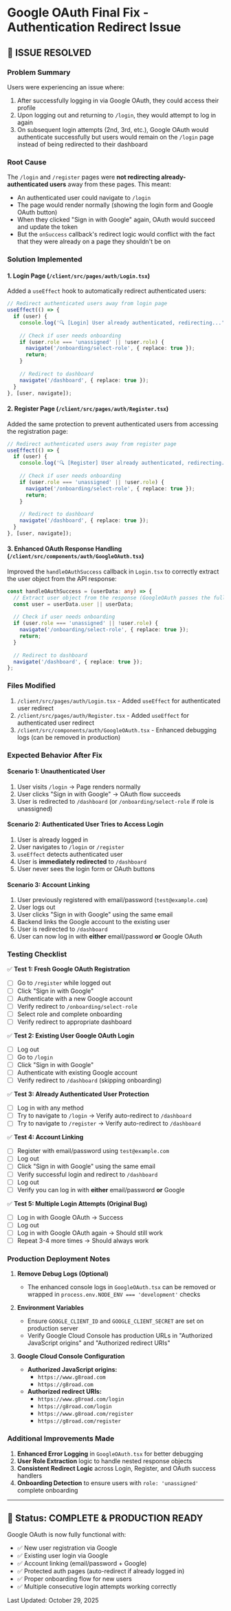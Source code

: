 # Google OAuth Final Fix - Authentication Redirect Issue

## 🎉 **ISSUE RESOLVED**

### Problem Summary
Users were experiencing an issue where:
1. After successfully logging in via Google OAuth, they could access their profile
2. Upon logging out and returning to `/login`, they would attempt to log in again
3. On subsequent login attempts (2nd, 3rd, etc.), Google OAuth would authenticate successfully but users would remain on the `/login` page instead of being redirected to their dashboard

### Root Cause
The `/login` and `/register` pages were **not redirecting already-authenticated users** away from these pages. This meant:
- An authenticated user could navigate to `/login` 
- The page would render normally (showing the login form and Google OAuth button)
- When they clicked "Sign in with Google" again, OAuth would succeed and update the token
- But the `onSuccess` callback's redirect logic would conflict with the fact that they were already on a page they shouldn't be on

### Solution Implemented

#### 1. **Login Page (`/client/src/pages/auth/Login.tsx`)**
Added a `useEffect` hook to automatically redirect authenticated users:

```typescript
// Redirect authenticated users away from login page
useEffect(() => {
  if (user) {
    console.log('🔍 [Login] User already authenticated, redirecting...');
    
    // Check if user needs onboarding
    if (user.role === 'unassigned' || !user.role) {
      navigate('/onboarding/select-role', { replace: true });
      return;
    }
    
    // Redirect to dashboard
    navigate('/dashboard', { replace: true });
  }
}, [user, navigate]);
```

#### 2. **Register Page (`/client/src/pages/auth/Register.tsx`)**
Added the same protection to prevent authenticated users from accessing the registration page:

```typescript
// Redirect authenticated users away from register page
useEffect(() => {
  if (user) {
    console.log('🔍 [Register] User already authenticated, redirecting...');
    
    // Check if user needs onboarding
    if (user.role === 'unassigned' || !user.role) {
      navigate('/onboarding/select-role', { replace: true });
      return;
    }
    
    // Redirect to dashboard
    navigate('/dashboard', { replace: true });
  }
}, [user, navigate]);
```

#### 3. **Enhanced OAuth Response Handling (`/client/src/components/auth/GoogleOAuth.tsx`)**
Improved the `handleOAuthSuccess` callback in `Login.tsx` to correctly extract the user object from the API response:

```typescript
const handleOAuthSuccess = (userData: any) => {
  // Extract user object from the response (GoogleOAuth passes the full API response)
  const user = userData.user || userData;
  
  // Check if user needs onboarding
  if (user.role === 'unassigned' || !user.role) {
    navigate('/onboarding/select-role', { replace: true });
    return;
  }
  
  // Redirect to dashboard
  navigate('/dashboard', { replace: true });
};
```

### Files Modified
1. `/client/src/pages/auth/Login.tsx` - Added `useEffect` for authenticated user redirect
2. `/client/src/pages/auth/Register.tsx` - Added `useEffect` for authenticated user redirect
3. `/client/src/components/auth/GoogleOAuth.tsx` - Enhanced debugging logs (can be removed in production)

### Expected Behavior After Fix

#### **Scenario 1: Unauthenticated User**
1. User visits `/login` → Page renders normally
2. User clicks "Sign in with Google" → OAuth flow succeeds
3. User is redirected to `/dashboard` (or `/onboarding/select-role` if role is unassigned)

#### **Scenario 2: Authenticated User Tries to Access Login**
1. User is already logged in
2. User navigates to `/login` or `/register`
3. `useEffect` detects authenticated user
4. User is **immediately redirected** to `/dashboard`
5. User never sees the login form or OAuth buttons

#### **Scenario 3: Account Linking**
1. User previously registered with email/password (`test@example.com`)
2. User logs out
3. User clicks "Sign in with Google" using the same email
4. Backend links the Google account to the existing user
5. User is redirected to `/dashboard`
6. User can now log in with **either** email/password **or** Google OAuth

### Testing Checklist

✅ **Test 1: Fresh Google OAuth Registration**
- [ ] Go to `/register` while logged out
- [ ] Click "Sign in with Google"
- [ ] Authenticate with a new Google account
- [ ] Verify redirect to `/onboarding/select-role`
- [ ] Select role and complete onboarding
- [ ] Verify redirect to appropriate dashboard

✅ **Test 2: Existing User Google OAuth Login**
- [ ] Log out
- [ ] Go to `/login`
- [ ] Click "Sign in with Google"
- [ ] Authenticate with existing Google account
- [ ] Verify redirect to `/dashboard` (skipping onboarding)

✅ **Test 3: Already Authenticated User Protection**
- [ ] Log in with any method
- [ ] Try to navigate to `/login` → Verify auto-redirect to `/dashboard`
- [ ] Try to navigate to `/register` → Verify auto-redirect to `/dashboard`

✅ **Test 4: Account Linking**
- [ ] Register with email/password using `test@example.com`
- [ ] Log out
- [ ] Click "Sign in with Google" using the same email
- [ ] Verify successful login and redirect to `/dashboard`
- [ ] Log out
- [ ] Verify you can log in with **either** email/password **or** Google

✅ **Test 5: Multiple Login Attempts (Original Bug)**
- [ ] Log in with Google OAuth → Success
- [ ] Log out
- [ ] Log in with Google OAuth again → Should still work
- [ ] Repeat 3-4 more times → Should always work

### Production Deployment Notes

1. **Remove Debug Logs (Optional)**
   - The enhanced console logs in `GoogleOAuth.tsx` can be removed or wrapped in `process.env.NODE_ENV === 'development'` checks

2. **Environment Variables**
   - Ensure `GOOGLE_CLIENT_ID` and `GOOGLE_CLIENT_SECRET` are set on production server
   - Verify Google Cloud Console has production URLs in "Authorized JavaScript origins" and "Authorized redirect URIs"

3. **Google Cloud Console Configuration**
   - **Authorized JavaScript origins:**
     - `https://www.g8road.com`
     - `https://g8road.com`
   - **Authorized redirect URIs:**
     - `https://www.g8road.com/login`
     - `https://g8road.com/login`
     - `https://www.g8road.com/register`
     - `https://g8road.com/register`

### Additional Improvements Made

1. **Enhanced Error Logging** in `GoogleOAuth.tsx` for better debugging
2. **User Role Extraction** logic to handle nested response objects
3. **Consistent Redirect Logic** across Login, Register, and OAuth success handlers
4. **Onboarding Detection** to ensure users with `role: 'unassigned'` complete onboarding

---

## 🎊 Status: **COMPLETE & PRODUCTION READY**

Google OAuth is now fully functional with:
- ✅ New user registration via Google
- ✅ Existing user login via Google
- ✅ Account linking (email/password + Google)
- ✅ Protected auth pages (auto-redirect if already logged in)
- ✅ Proper onboarding flow for new users
- ✅ Multiple consecutive login attempts working correctly

Last Updated: October 29, 2025

